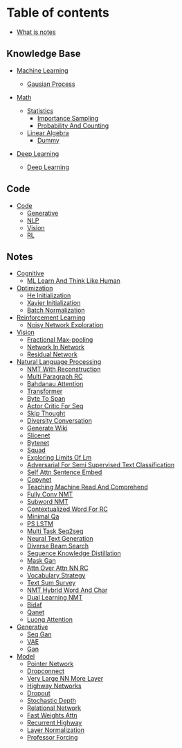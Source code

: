 
# Table of contents

* [What is notes](README.md)

## Knowledge Base

* [Machine Learning]()
    * [Gausian Process](knowledge/machine_learning/gausian_process.md)
* [Math]()
    * [Statistics]()
        * [Importance Sampling](knowledge/math/statistics/importance_sampling.md)
        * [Probability And Counting](knowledge/math/statistics/probability_and_counting.md)
    * [Linear Algebra]()
        * [Dummy](knowledge/math/linear_algebra/dummy.md)

* [Deep Learning]()
    * [Deep Learning](knowledge/deep_learning/deep_learning.md)

## Code

* [Code]()
    * [Generative](code/generative.md)
    * [NLP](code/nlp.md)
    * [Vision](code/vision.md)
    * [RL](code/rl.md)

## Notes

* [Cognitive]()
    * [ML Learn And Think Like Human](notes/Cognitive/ml_learn_and_think_like_human.md)
* [Optimization]()
    * [He Initialization](notes/Optimization/he_initialization.md)
    * [Xavier Initialization](notes/Optimization/xavier_initialization.md)
    * [Batch Normalization](notes/Optimization/batch_normalization.md)
* [Reinforcement Learning]()
    * [Noisy Network Exploration](notes/Reinforcement_Learning/noisy_network_exploration.md)
* [Vision]()
    * [Fractional Max-pooling](notes/Vision/fractional_max-pooling.md)
    * [Network In Network](notes/Vision/network_in_network.md)
    * [Residual Network](notes/Vision/residual_network.md)
* [Natural Language Processing]()
    * [NMT With Reconstruction](notes/Natural_Language_Processing/nmt_with_reconstruction.md)
    * [Multi Paragraph RC](notes/Natural_Language_Processing/multi_paragraph_rc.md)
    * [Bahdanau Attention](notes/Natural_Language_Processing/bahdanau_attention.md)
    * [Transformer](notes/Natural_Language_Processing/transformer.md)
    * [Byte To Span](notes/Natural_Language_Processing/byte_to_span.md)
    * [Actor Critic For Seq](notes/Natural_Language_Processing/actor_critic_for_seq.md)
    * [Skip Thought](notes/Natural_Language_Processing/skip_thought.md)
    * [Diversity Conversation](notes/Natural_Language_Processing/diversity_conversation.md)
    * [Generate Wiki](notes/Natural_Language_Processing/generate_wiki.md)
    * [Slicenet](notes/Natural_Language_Processing/slicenet.md)
    * [Bytenet](notes/Natural_Language_Processing/bytenet.md)
    * [Squad](notes/Natural_Language_Processing/squad.md)
    * [Exploring Limits Of Lm](notes/Natural_Language_Processing/exploring_limits_of_lm.md)
    * [Adversarial For Semi Supervised Text Classification](notes/Natural_Language_Processing/adversarial_for_semi_supervised_text_classification.md)
    * [Self Attn Sentence Embed](notes/Natural_Language_Processing/self_attn_sentence_embed.md)
    * [Copynet](notes/Natural_Language_Processing/copynet.md)
    * [Teaching Machine Read And Comprehend](notes/Natural_Language_Processing/teaching_machine_read_and_comprehend.md)
    * [Fully Conv NMT](notes/Natural_Language_Processing/fully_conv_nmt.md)
    * [Subword NMT](notes/Natural_Language_Processing/subword_nmt.md)
    * [Contextualized Word For RC](notes/Natural_Language_Processing/contextualized_word_for_rc.md)
    * [Minimal Qa](notes/Natural_Language_Processing/minimal_qa.md)
    * [PS LSTM](notes/Natural_Language_Processing/ps_lstm.md)
    * [Multi Task Seq2seq](notes/Natural_Language_Processing/multi_task_seq2seq.md)
    * [Neural Text Generation](notes/Natural_Language_Processing/neural_text_generation.md)
    * [Diverse Beam Search](notes/Natural_Language_Processing/diverse_beam_search.md)
    * [Sequence Knowledge Distillation](notes/Natural_Language_Processing/sequence_knowledge_distillation.md)
    * [Mask Gan](notes/Natural_Language_Processing/mask_gan.md)
    * [Attn Over Attn NN RC](notes/Natural_Language_Processing/attn_over_attn_nn_rc.md)
    * [Vocabulary Strategy](notes/Natural_Language_Processing/vocabulary_strategy.md)
    * [Text Sum Survey](notes/Natural_Language_Processing/text_sum_survey.md)
    * [NMT Hybrid Word And Char](notes/Natural_Language_Processing/nmt_hybrid_word_and_char.md)
    * [Dual Learning NMT](notes/Natural_Language_Processing/dual_learning_nmt.md)
    * [Bidaf](notes/Natural_Language_Processing/bidaf.md)
    * [Qanet](notes/Natural_Language_Processing/qanet.md)
    * [Luong Attention](notes/Natural_Language_Processing/luong_attention.md)
* [Generative]()
    * [Seq Gan](notes/Generative/seq_gan.md)
    * [VAE](notes/Generative/vae.md)
    * [Gan](notes/Generative/gan.md)
* [Model]()
    * [Pointer Network](notes/Model/pointer_network.md)
    * [Dropconnect](notes/Model/dropconnect.md)
    * [Very Large NN More Layer](notes/Model/very_large_nn_more_layer.md)
    * [Highway Networks](notes/Model/highway_networks.md)
    * [Dropout](notes/Model/dropout.md)
    * [Stochastic Depth](notes/Model/stochastic_depth.md)
    * [Relational Network](notes/Model/relational_network.md)
    * [Fast Weights Attn](notes/Model/fast_weights_attn.md)
    * [Recurrent Highway](notes/Model/recurrent_highway.md)
    * [Layer Normalization](notes/Model/layer_normalization.md)
    * [Professor Forcing](notes/Model/professor_forcing.md)

